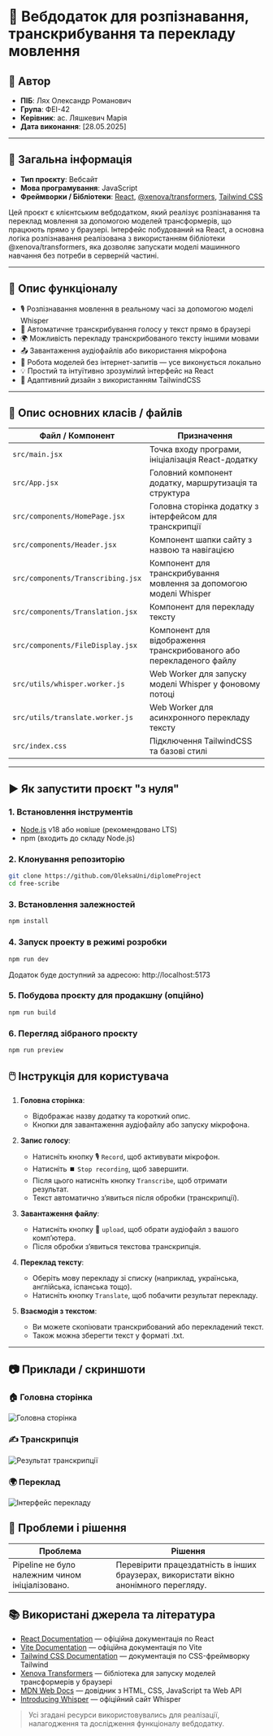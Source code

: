 # 📘 Вебдодаток для розпізнавання, транскрибування та перекладу мовлення

## 👤 Автор

- **ПІБ**: Лях Олександр Романович
- **Група**: ФЕІ-42
- **Керівник**: ас. Ляшкевич Марія
- **Дата виконання**: [28.05.2025]

---

## 📌 Загальна інформація

- **Тип проєкту**: Вебсайт  
- **Мова програмування**: JavaScript  
- **Фреймворки / Бібліотеки**: [React](https://reactjs.org/), [@xenova/transformers](https://www.npmjs.com/package/@xenova/transformers), [Tailwind CSS](https://tailwindcss.com/)

Цей проєкт є клієнтським вебдодатком, який реалізує розпізнавання та переклад мовлення за допомогою моделей трансформерів, що працюють прямо у браузері. Інтерфейс побудований на React, а основна логіка розпізнавання реалізована з використанням бібліотеки @xenova/transformers, яка дозволяє запускати моделі машинного навчання без потреби в серверній частині.

---

## 🧠 Опис функціоналу

- 🎙️ Розпізнавання мовлення в реальному часі за допомогою моделі Whisper
- 📝 Автоматичне транскрибування голосу у текст прямо в браузері
- 🌍 Можливість перекладу транскрибованого тексту іншими мовами
- 📤 Завантаження аудіофайлів або використання мікрофона
- 🧠 Робота моделей без інтернет-запитів — усе виконується локально
- 💡 Простий та інтуїтивно зрозумілий інтерфейс на React
- 🎨 Адаптивний дизайн з використанням TailwindCSS

---

## 🧱 Опис основних класів / файлів

| Файл / Компонент             | Призначення |
|-----------------------------|-------------|
| `src/main.jsx`              | Точка входу програми, ініціалізація React-додатку |
| `src/App.jsx`               | Головний компонент додатку, маршрутизація та структура |
| `src/components/HomePage.jsx`           | Головна сторінка додатку з інтерфейсом для транскрипції |
| `src/components/Header.jsx`        | Компонент шапки сайту з назвою та навігацією |
| `src/components/Transcribing.jsx` | Компонент для транскрибування мовлення за допомогою моделі Whisper |
| `src/components/Translation.jsx` | Компонент для перекладу тексту |
| `src/components/FileDisplay.jsx`   | Компонент для відображення транскрибованого або перекладеного файлу |
| `src/utils/whisper.worker.js`     | Web Worker для запуску моделі Whisper у фоновому потоці |
| `src/utils/translate.worker.js` | Web Worker для асинхронного перекладу тексту |
| `src/index.css`      | Підключення TailwindCSS та базові стилі |

---

## ▶️ Як запустити проєкт "з нуля"

### 1. Встановлення інструментів

- [Node.js](https://nodejs.org/) v18 або новіше (рекомендовано LTS)
- npm (входить до складу Node.js)

### 2. Клонування репозиторію

```bash
git clone https://github.com/OleksaUni/diplomeProject
cd free-scribe
```

### 3. Встановлення залежностей
```bash
npm install
```

### 4. Запуск проекту в режимі розробки
```bash
npm run dev
```
Додаток буде доступний за адресою:
http://localhost:5173

### 5. Побудова проєкту для продакшну (опційно)
```bash
npm run build
```

### 6. Перегляд зібраного проєкту
```bash
npm run preview
```

## 🖱️ Інструкція для користувача

1. **Головна сторінка**:
   - Відображає назву додатку та короткий опис.
   - Кнопки для завантаження аудіофайлу або запуску мікрофона.

2. **Запис голосу**:
   - Натисніть кнопку 🎙️ `Record`, щоб активувати мікрофон.
   - Натисніть ⏹️ `Stop recording`, щоб завершити.
   - Після цього натисніть кнопку `Transcribe`, щоб отримати результат.
   - Текст автоматично зʼявиться після обробки (транскрипції).

3. **Завантаження файлу**:
   - Натисніть кнопку 📁 `upload`, щоб обрати аудіофайл з вашого компʼютера.
   - Після обробки зʼявиться текстова транскрипція.

4. **Переклад тексту**:
   - Оберіть мову перекладу зі списку (наприклад, українська, англійська, іспанська тощо).
   - Натисніть кнопку `Translate`, щоб побачити результат перекладу.

5. **Взаємодія з текстом**:
   - Ви можете скопіювати транскрибований або перекладений текст.
   - Також можна зберегти текст у форматі .txt.

---

## 📷 Приклади / скриншоти

### 🏠 Головна сторінка
![Головна сторінка](./src/screenshots/homepage.png)

### ✍️ Транскрипція
![Результат транскрипції](./src/screenshots/transcription.png)

### 🌍 Переклад
![Інтерфейс перекладу](./src/screenshots/translation.png)

## 🧪 Проблеми і рішення

| Проблема              | Рішення                            |
|----------------------|------------------------------------|
| Pipeline не було належним чином ініціалізовано. | Перевірити працездатність в інших браузерах, використати вікно анонімного перегляду. |

## 📚 Використані джерела та література

- [React Documentation](https://reactjs.org/) — офіційна документація по React
- [Vite Documentation](https://vitejs.dev/) — офіційна документація по Vite
- [Tailwind CSS Documentation](https://tailwindcss.com/docs) — документація по CSS-фреймворку Tailwind
- [Xenova Transformers](https://huggingface.co/docs/transformers.js/index) — бібліотека для запуску моделей трансформерів у браузері
- [MDN Web Docs](https://developer.mozilla.org/) — довідник з HTML, CSS, JavaScript та Web API
- [Introducing Whisper](https://openai.com/index/whisper/) — офіційний сайт Whisper  

> Усі згадані ресурси використовувались для реалізації, налагодження та дослідження функціоналу вебдодатку.
